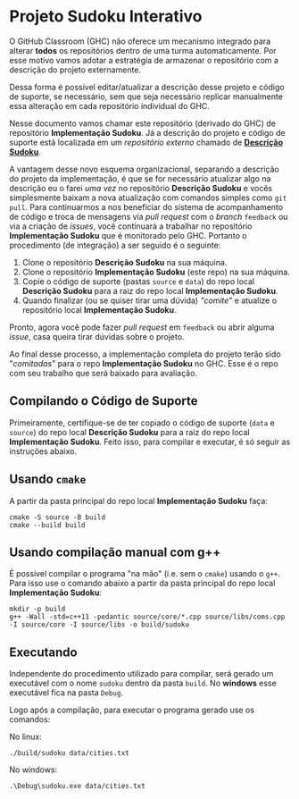 ﻿
# Projeto Sudoku Interativo

O GitHub Classroom (GHC) não oferece um mecanismo integrado para alterar **todos** os repositórios dentro de uma turma automaticamente. Por esse motivo vamos adotar a estratégia de armazenar o repositório com a descrição do projeto externamente.

Dessa forma é possível editar/atualizar a descrição desse projeto e código de suporte, se necessário, sem que seja necessário replicar manualmente essa alteração em cada repositório individual do GHC.

Nesse documento vamos chamar este repositório (derivado do GHC) de repositório **Implementação Sudoku**. Já a descrição do projeto e código de suporte está localizada em um _repositório externo_ chamado de [**Descrição Sudoku**](https://codeberg.org/selan/projeto-sudoku).


A vantagem desse novo esquema organizacional, separando a descrição do projeto da implementação, é que se for necessário atualizar algo na descrição eu o farei _uma vez_ no repositório **Descrição Sudoku** e vocês simplesmente baixam a nova atualização com comandos simples como `git pull`. Para continuarmos a nos beneficiar do sistema de acompanhamento de código e troca de mensagens via _pull request_ com o _branch_ `feedback` ou via a criação de _issues_, você continuará a trabalhar no repositório **Implementação Sudoku** que é monitorado pelo GHC. Portanto o procedimento (de integração) a ser seguido é o seguinte:

1. Clone o repositório **Descrição Sudoku** na sua máquina.
2. Clone o repositório **Implementação Sudoku** (este repo) na sua máquina.
3. Copie o código de suporte (pastas `source` e `data`)  do repo local **Descrição Sudoku** para a raiz do repo local **Implementação Sudoku**.
3. Quando finalizar (ou se quiser tirar uma dúvida) _"comite"_ e atualize o repositório local **Implementação Sudoku**.

Pronto, agora você pode fazer _pull request_ em `feedback` ou abrir alguma _issue_, casa queira tirar dúvidas sobre o projeto.

Ao final desse processo, a implementação completa do projeto terão sido "_comitadas_" para o repo **Implementação Sudoku** no GHC. Esse é o repo com seu trabalho que será baixado para avaliação.

## Compilando o Código de Suporte

Primeiramente, certifique-se de ter copiado o código de suporte (`data` e `source`) do repo local **Descrição Sudoku** para a raiz do repo local **Implementação Sudoku**. Feito isso, para compilar e executar, é só seguir as instruções abaixo.

## Usando `cmake`

A partir da pasta principal do repo local **Implementação Sudoku** faça:

```
cmake -S source -B build
cmake --build build
```

## Usando compilação manual com g++

É possível compilar o programa "na mão" (i.e. sem o `cmake`) usando o `g++`. Para isso use o comando abaixo a partir da pasta principal do repo local **Implementação Sudoku**:

```
mkdir -p build
g++ -Wall -std=c++11 -pedantic source/core/*.cpp source/libs/coms.cpp -I source/core -I source/libs -o build/sudoku
```

## Executando

Independente do procedimento utilizado para compilar, será gerado um executável com o nome `sudoku` dentro da pasta `build`. No __windows__ esse executável fica na pasta `Debug`.

Logo após a compilação, para executar o programa gerado use os comandos:

No linux:
```
./build/sudoku data/cities.txt
```
No windows:
```
.\Debug\sudoku.exe data/cities.txt
```
